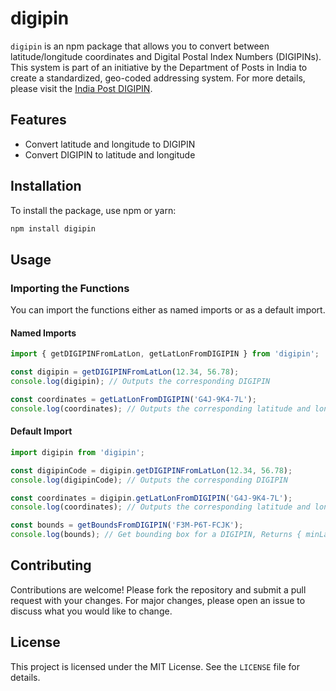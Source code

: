 # digipin

`digipin` is an npm package that allows you to convert between latitude/longitude coordinates and Digital Postal Index Numbers (DIGIPINs). This system is part of an initiative by the Department of Posts in India to create a standardized, geo-coded addressing system. For more details, please visit the [India Post DIGIPIN](https://www.indiapost.gov.in/vas/Pages/digipin.aspx).

## Features

- Convert latitude and longitude to DIGIPIN
- Convert DIGIPIN to latitude and longitude

## Installation

To install the package, use npm or yarn:

```bash
npm install digipin
```

## Usage

### Importing the Functions

You can import the functions either as named imports or as a default import.

#### Named Imports

```typescript
import { getDIGIPINFromLatLon, getLatLonFromDIGIPIN } from 'digipin';

const digipin = getDIGIPINFromLatLon(12.34, 56.78);
console.log(digipin); // Outputs the corresponding DIGIPIN

const coordinates = getLatLonFromDIGIPIN('G4J-9K4-7L');
console.log(coordinates); // Outputs the corresponding latitude and longitude
```


#### Default Import

```typescript
import digipin from 'digipin';

const digipinCode = digipin.getDIGIPINFromLatLon(12.34, 56.78);
console.log(digipinCode); // Outputs the corresponding DIGIPIN

const coordinates = digipin.getLatLonFromDIGIPIN('G4J-9K4-7L');
console.log(coordinates); // Outputs the corresponding latitude and longitude

const bounds = getBoundsFromDIGIPIN('F3M-P6T-FCJK');
console.log(bounds); // Get bounding box for a DIGIPIN, Returns { minLat, maxLat, minLon, maxLon }
```

## Contributing

Contributions are welcome! Please fork the repository and submit a pull request with your changes. For major changes, please open an issue to discuss what you would like to change.

## License

This project is licensed under the MIT License. See the `LICENSE` file for details.
